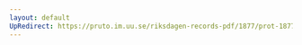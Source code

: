 ```yaml
---
layout: default
UpRedirect: https://pruto.im.uu.se/riksdagen-records-pdf/1877/prot-1877--fk--024/prot-1877--fk--024_025.pdf
---
```

